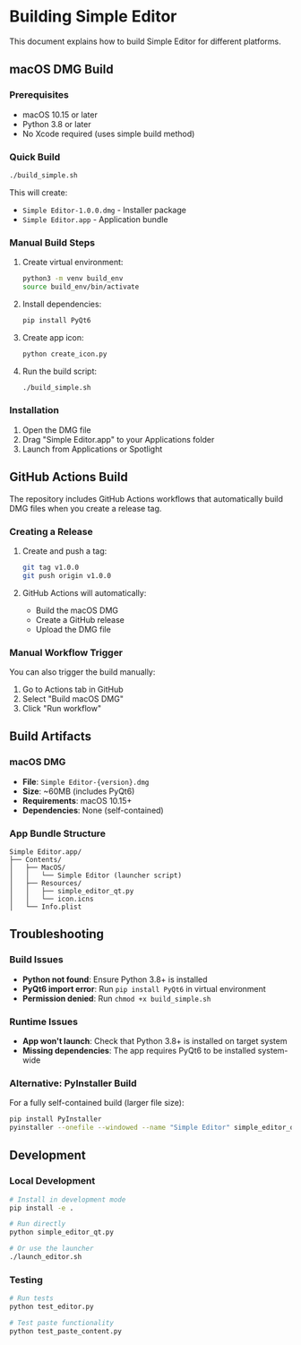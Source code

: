 # Building Simple Editor

This document explains how to build Simple Editor for different platforms.

## macOS DMG Build

### Prerequisites
- macOS 10.15 or later
- Python 3.8 or later
- No Xcode required (uses simple build method)

### Quick Build
```bash
./build_simple.sh
```

This will create:
- `Simple Editor-1.0.0.dmg` - Installer package
- `Simple Editor.app` - Application bundle

### Manual Build Steps
1. Create virtual environment:
   ```bash
   python3 -m venv build_env
   source build_env/bin/activate
   ```

2. Install dependencies:
   ```bash
   pip install PyQt6
   ```

3. Create app icon:
   ```bash
   python create_icon.py
   ```

4. Run the build script:
   ```bash
   ./build_simple.sh
   ```

### Installation
1. Open the DMG file
2. Drag "Simple Editor.app" to your Applications folder
3. Launch from Applications or Spotlight

## GitHub Actions Build

The repository includes GitHub Actions workflows that automatically build DMG files when you create a release tag.

### Creating a Release
1. Create and push a tag:
   ```bash
   git tag v1.0.0
   git push origin v1.0.0
   ```

2. GitHub Actions will automatically:
   - Build the macOS DMG
   - Create a GitHub release
   - Upload the DMG file

### Manual Workflow Trigger
You can also trigger the build manually:
1. Go to Actions tab in GitHub
2. Select "Build macOS DMG"
3. Click "Run workflow"

## Build Artifacts

### macOS DMG
- **File**: `Simple Editor-{version}.dmg`
- **Size**: ~60MB (includes PyQt6)
- **Requirements**: macOS 10.15+
- **Dependencies**: None (self-contained)

### App Bundle Structure
```
Simple Editor.app/
├── Contents/
│   ├── MacOS/
│   │   └── Simple Editor (launcher script)
│   ├── Resources/
│   │   ├── simple_editor_qt.py
│   │   └── icon.icns
│   └── Info.plist
```

## Troubleshooting

### Build Issues
- **Python not found**: Ensure Python 3.8+ is installed
- **PyQt6 import error**: Run `pip install PyQt6` in virtual environment
- **Permission denied**: Run `chmod +x build_simple.sh`

### Runtime Issues
- **App won't launch**: Check that Python 3.8+ is installed on target system
- **Missing dependencies**: The app requires PyQt6 to be installed system-wide

### Alternative: PyInstaller Build
For a fully self-contained build (larger file size):
```bash
pip install PyInstaller
pyinstaller --onefile --windowed --name "Simple Editor" simple_editor_qt.py
```

## Development

### Local Development
```bash
# Install in development mode
pip install -e .

# Run directly
python simple_editor_qt.py

# Or use the launcher
./launch_editor.sh
```

### Testing
```bash
# Run tests
python test_editor.py

# Test paste functionality
python test_paste_content.py
```
